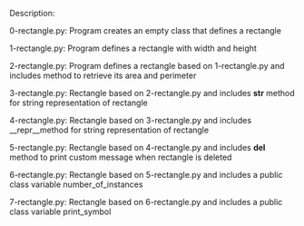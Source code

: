 Description:

0-rectangle.py: Program creates an empty class that defines a rectangle

1-rectangle.py: Program defines a rectangle with width and height

2-rectangle.py: Program defines a rectangle based on 1-rectangle.py and includes method to retrieve its area and perimeter

3-rectangle.py: Rectangle based on 2-rectangle.py and includes __str__ method for string representation of rectangle

4-rectangle.py: Rectangle based on 3-rectangle.py and includes __repr__method for string representation of rectangle

5-rectangle.py: Rectangle based on 4-rectangle.py and includes __del__ method to print custom message when rectangle is deleted

6-rectangle.py: Rectangle based on 5-rectangle.py and includes a public class variable number_of_instances

7-rectangle.py: Rectangle based on 6-rectangle.py and includes a public class variable print_symbol

